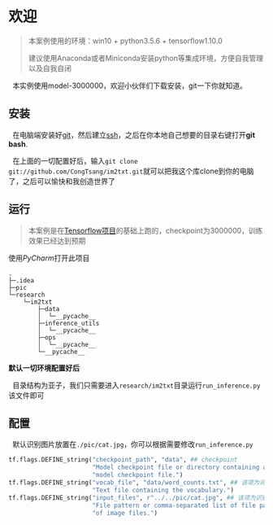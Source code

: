 # 欢迎

> 本案例使用的环境：win10  + python3.5.6 + tensorflow1.10.0
>
> 建议使用Anaconda或者Miniconda安装python等集成环境，方便自我管理以及自我自闭

&nbsp;&nbsp;本实例使用model-3000000，欢迎小伙伴们下载安装，git一下你就知道。

## 安装

&nbsp;&nbsp;在电脑端安装好[git](https://git-scm.com/download/win)，然后建立[ssh](https://git-scm.com/book/zh/v2/%E6%9C%8D%E5%8A%A1%E5%99%A8%E4%B8%8A%E7%9A%84-Git-%E7%94%9F%E6%88%90-SSH-%E5%85%AC%E9%92%A5)，之后在你本地自己想要的目录右键打开**git bash**.

&nbsp;&nbsp;在上面的一切配置好后，输入`git clone git://github.com/CongTsang/im2txt.git`就可以把我这个库clone到你的电脑了，之后可以愉快和我创造世界了

## 运行

>  本案例是在[Tensorflow项目](https://github.com/tensorflow/models)的基础上跑的，checkpoint为3000000，训练效果已经达到预期

使用*PyCharm*打开此项目

```
.
├─.idea
├─pic
└─research
    └─im2txt
        ├─data
        │  └─__pycache__
        ├─inference_utils
        │  └─__pycache__
        ├─ops
        │  └─__pycache__
        └─__pycache__
```

**默认一切环境配置好后**

&nbsp;&nbsp;目录结构为亚子，我们只需要进入`research/im2txt`目录运行`run_inference.py`该文件即可

## 配置

&nbsp;&nbsp;默认识别图片放置在`./pic/cat.jpg`，你可以根据需要修改`run_inference.py`

```python
tf.flags.DEFINE_string("checkpoint_path", "data", ## checkpoint
                       "Model checkpoint file or directory containing a "
                       "model checkpoint file.")
tf.flags.DEFINE_string("vocab_file", "data/word_counts.txt", ## 该项为词集
                       "Text file containing the vocabulary.")
tf.flags.DEFINE_string("input_files", r"../../pic/cat.jpg", ## 该项为识别图片
                       "File pattern or comma-separated list of file patterns "
                       "of image files.")
```

